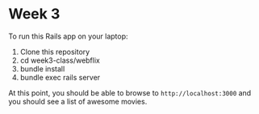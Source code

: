 # Week 3

To run this Rails app on your laptop:

1. Clone this repository
2. cd week3-class/webflix
3. bundle install
4. bundle exec rails server

At this point, you should be able to browse to `http://localhost:3000` and you should see a list of awesome movies.


